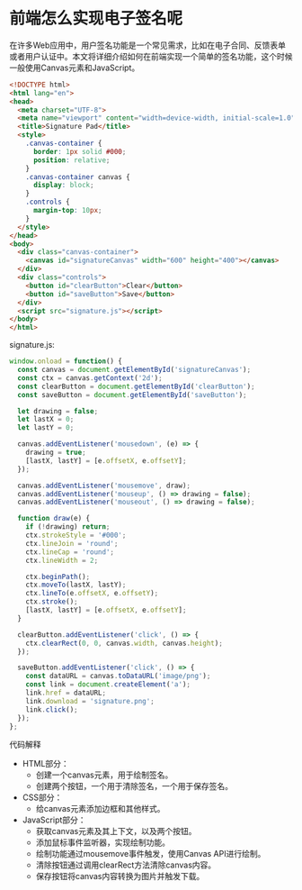 # 前端怎么实现电子签名呢

在许多Web应用中，用户签名功能是一个常见需求，比如在电子合同、反馈表单或者用户认证中。本文将详细介绍如何在前端实现一个简单的签名功能，这个时候一般使用Canvas元素和JavaScript。

```html
<!DOCTYPE html>
<html lang="en">
<head>
  <meta charset="UTF-8">
  <meta name="viewport" content="width=device-width, initial-scale=1.0">
  <title>Signature Pad</title>
  <style>
    .canvas-container {
      border: 1px solid #000;
      position: relative;
    }
    .canvas-container canvas {
      display: block;
    }
    .controls {
      margin-top: 10px;
    }
  </style>
</head>
<body>
  <div class="canvas-container">
    <canvas id="signatureCanvas" width="600" height="400"></canvas>
  </div>
  <div class="controls">
    <button id="clearButton">Clear</button>
    <button id="saveButton">Save</button>
  </div>
  <script src="signature.js"></script>
</body>
</html>
```

signature.js:

```js
window.onload = function() {
  const canvas = document.getElementById('signatureCanvas');
  const ctx = canvas.getContext('2d');
  const clearButton = document.getElementById('clearButton');
  const saveButton = document.getElementById('saveButton');

  let drawing = false;
  let lastX = 0;
  let lastY = 0;

  canvas.addEventListener('mousedown', (e) => {
    drawing = true;
    [lastX, lastY] = [e.offsetX, e.offsetY];
  });

  canvas.addEventListener('mousemove', draw);
  canvas.addEventListener('mouseup', () => drawing = false);
  canvas.addEventListener('mouseout', () => drawing = false);

  function draw(e) {
    if (!drawing) return;
    ctx.strokeStyle = '#000';
    ctx.lineJoin = 'round';
    ctx.lineCap = 'round';
    ctx.lineWidth = 2;

    ctx.beginPath();
    ctx.moveTo(lastX, lastY);
    ctx.lineTo(e.offsetX, e.offsetY);
    ctx.stroke();
    [lastX, lastY] = [e.offsetX, e.offsetY];
  }

  clearButton.addEventListener('click', () => {
    ctx.clearRect(0, 0, canvas.width, canvas.height);
  });

  saveButton.addEventListener('click', () => {
    const dataURL = canvas.toDataURL('image/png');
    const link = document.createElement('a');
    link.href = dataURL;
    link.download = 'signature.png';
    link.click();
  });
};
```

代码解释

- HTML部分：
  - 创建一个canvas元素，用于绘制签名。
  - 创建两个按钮，一个用于清除签名，一个用于保存签名。
- CSS部分：
  - 给canvas元素添加边框和其他样式。
- JavaScript部分：
  - 获取canvas元素及其上下文，以及两个按钮。
  - 添加鼠标事件监听器，实现绘制功能。
  - 绘制功能通过mousemove事件触发，使用Canvas API进行绘制。
  - 清除按钮通过调用clearRect方法清除canvas内容。
  - 保存按钮将canvas内容转换为图片并触发下载。


